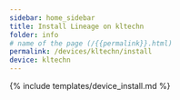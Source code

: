 ```yaml
---
sidebar: home_sidebar
title: Install Lineage on kltechn
folder: info
# name of the page (/{{permalink}}.html)
permalink: /devices/kltechn/install
device: kltechn
---
```

{% include templates/device_install.md %}
